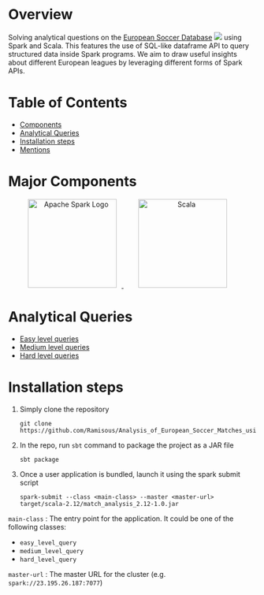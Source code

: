 # Overview
Solving analytical questions on the [European Soccer Database](https://www.kaggle.com/datasets/hugomathien/soccer) <img src="https://img.icons8.com/doodle/15/null/football2--v1.png"/> using Spark and Scala. This features the use of SQL-like dataframe API to query structured data inside Spark programs. We aim to draw useful insights about different European leagues by leveraging different forms of Spark APIs.

# Table of Contents
* [Components](https://github.com/Ramisous/Analysis_of_European_Soccer_Matches_using_Spark_SQL#Major-Components)
* [Analytical Queries](https://github.com/Ramisous/Analysis_of_European_Soccer_Matches_using_Spark_SQL#Analytical-Queries)
* [Installation steps](https://github.com/Ramisous/Analysis_of_European_Soccer_Matches_using_Spark_SQL#Installation-steps)	
* [Mentions](https://github.com/Ramisous/Analysis_of_European_Soccer_Matches_using_Spark_SQL#Mentions)


# Major Components
<p align="center">
	<a href="#">
		<img src="https://upload.wikimedia.org/wikipedia/commons/f/f3/Apache_Spark_logo.svg" alt="Apache Spark Logo" title="Apache Spark" width=180 hspace=10 />
	</a>
	<a href="#">
		<img src="https://upload.wikimedia.org/wikipedia/commons/3/39/Scala-full-color.svg" alt="Scala" title="Scala" width ="180" hspace=30/>
	</a>
</p>

# Analytical Queries
- [Easy level queries](/query_questions/easy_level_queries.md)
- [Medium level queries](/query_questions/medium_level_queries.md)
- [Hard level queries](/query_questions/hard_level_queries.md)


# Installation steps

1. Simply clone the repository
	```
	git clone https://github.com/Ramisous/Analysis_of_European_Soccer_Matches_using_Spark_SQL.git
	```
2. In the repo, run `sbt` command to package the project as a JAR file
	```
	sbt package
	```
3. Once a user application is bundled, launch it using the spark submit script
	```
	spark-submit --class <main-class> --master <master-url> target/scala-2.12/match_analysis_2.12-1.0.jar
	```
`main-class` : The entry point for the application. It could be one of the following classes:
- `easy_level_query` 
- `medium_level_query`
- `hard_level_query`

`master-url` : The master URL for the cluster (e.g. `spark://23.195.26.187:7077`)
	





